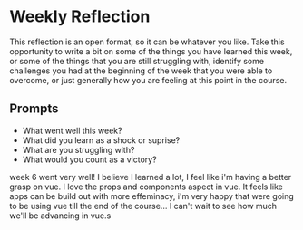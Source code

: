 # Weekly Reflection
This reflection is an open format, so it can be whatever you like. Take this opportunity to write a bit on some of the things you have learned this week, or some of the things that you are still struggling with, identify some challenges you had at the beginning of the week that you were able to overcome, or just generally how you are feeling at this point in the course.

## Prompts
- What went well this week?
- What did you learn as a shock or suprise?
- What are you struggling with?
- What would you count as a victory?





week 6 went very well! I believe I learned a lot, I feel like i'm having a better grasp on vue. I love the props and components aspect in vue. It feels like apps can be build out with more effeminacy, i'm very happy that were going to be using vue till the end of the course... I can't wait to see how much we'll be advancing in vue.s